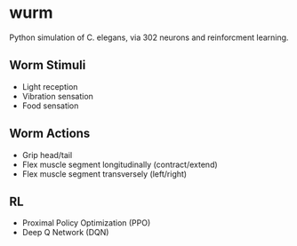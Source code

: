 # wurm
Python simulation of C. elegans, via 302 neurons and reinforcment learning.

## Worm Stimuli
- Light reception
- Vibration sensation
- Food sensation

## Worm Actions
- Grip head/tail
- Flex muscle segment longitudinally (contract/extend)
- Flex muscle segment transversely (left/right)

## RL
- Proximal Policy Optimization (PPO)
- Deep Q Network (DQN)
